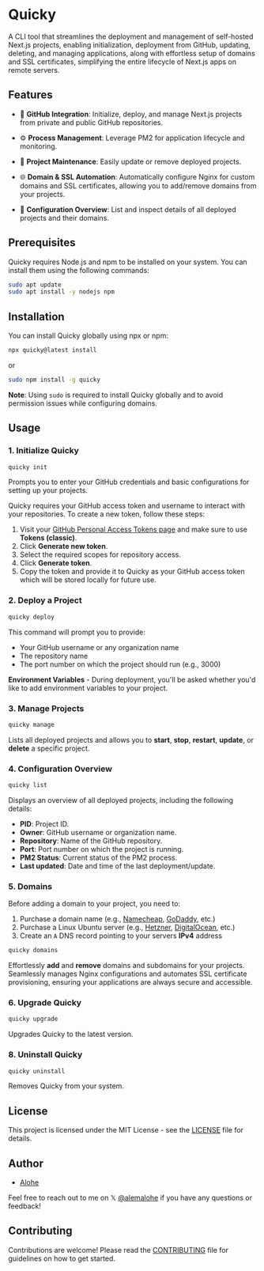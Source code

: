 # Quicky

A CLI tool that streamlines the deployment and management of self-hosted Next.js projects, enabling initialization, deployment from GitHub, updating, deleting, and managing applications, along with effortless setup of domains and SSL certificates, simplifying the entire lifecycle of Next.js apps on remote servers.

## Features

- 🐙 **GitHub Integration**: Initialize, deploy, and manage Next.js projects from private and public GitHub repositories.

- ⚙️ **Process Management**: Leverage PM2 for application lifecycle and monitoring.

- 🔄 **Project Maintenance**: Easily update or remove deployed projects.

- 🌐 **Domain & SSL Automation**: Automatically configure Nginx for custom domains and SSL certificates, allowing you to add/remove domains from your projects.

- 📝 **Configuration Overview**: List and inspect details of all deployed projects and their domains.

## Prerequisites

Quicky requires Node.js and npm to be installed on your system. You can install them using the following commands:

```bash
sudo apt update
sudo apt install -y nodejs npm
```

## Installation

You can install Quicky globally using npx or npm:

```bash
npx quicky@latest install
```

or

```bash
sudo npm install -g quicky
```

**Note**: Using `sudo` is required to install Quicky globally and to avoid permission issues while configuring domains.

## Usage

### 1. Initialize Quicky

```bash
quicky init
```

Prompts you to enter your GitHub credentials and basic configurations for setting up your projects.

Quicky requires your GitHub access token and username to interact with your repositories. To create a new token, follow these steps:
1. Visit your [GitHub Personal Access Tokens page](https://github.com/settings/tokens) and make sure to use **Tokens (classic)**.
2. Click **Generate new token**.
3. Select the required scopes for repository access.
4. Click **Generate token**.
5. Copy the token and provide it to Quicky as your GitHub access token which will be stored locally for future use.

### 2. Deploy a Project

```bash
quicky deploy
```

This command will prompt you to provide:

- Your GitHub username or any organization name
- The repository name
- The port number on which the project should run (e.g., 3000)

**Environment Variables** - During deployment, you'll be asked whether you'd like to add environment variables to your project.

### 3. Manage Projects

```bash
quicky manage
```

Lists all deployed projects and allows you to **start**, **stop**, **restart**, **update**, or **delete** a specific project.

### 4. Configuration Overview

```bash
quicky list
```

Displays an overview of all deployed projects, including the following details:

- **PID**: Project ID.
- **Owner**: GitHub username or organization name.
- **Repository**: Name of the GitHub repository.
- **Port**: Port number on which the project is running.
- **PM2 Status**: Current status of the PM2 process.
- **Last updated**: Date and time of the last deployment/update.

### 5. Domains

Before adding a domain to your project, you need to:

1. Purchase a domain name (e.g., [Namecheap](https://www.namecheap.com/), [GoDaddy](https://www.godaddy.com/), etc.)
2. Purchase a Linux Ubuntu server (e.g., [Hetzner](https://www.hetzner.com/cloud/), [DigitalOcean](https://www.digitalocean.com/), etc.)
3. Create an `A` DNS record pointing to your servers **IPv4** address

```bash
quicky domains
```
Effortlessly **add** and **remove** domains and subdomains for your projects. Seamlessly manages Nginx configurations and automates SSL certificate provisioning, ensuring your applications are always secure and accessible.

### 6. Upgrade Quicky

```bash
quicky upgrade
```

Upgrades Quicky to the latest version.

### 8. Uninstall Quicky

```bash
quicky uninstall
```

Removes Quicky from your system.

## License

This project is licensed under the MIT License - see the [LICENSE](LICENSE) file for details.

## Author

- [Alohe](https://x.com/alemalohe) 

Feel free to reach out to me on 𝕏 [@alemalohe](https://x.com/alemalohe) if you have any questions or feedback! 

## Contributing

Contributions are welcome! Please read the [CONTRIBUTING](CONTRIBUTING.md) file for guidelines on how to get started.
